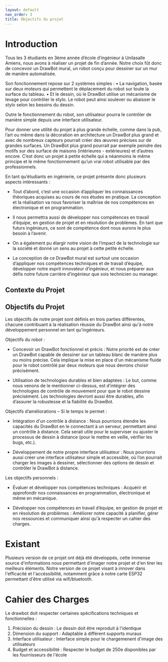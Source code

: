 ```yaml
---
layout: default
nav_order: 3
title: Objectifs du projet
---
```


# Introduction


Tous les 3 étudiants en 3ème année d’école d’ingénieur à Unilasalle Amiens, nous avons à réaliser un projet de fin d’année. Notre choix fût donc de concevoir un DrawBot mural, un robot conçu pour dessiner sur un mur de manière automatisée.

Son fonctionnement repose sur 2 systèmes simples :
•	La navigation, basée sur deux moteurs qui permettent le déplacement du robot sur toute la surface du tableau.
•	Et le dessin, où le DrawBot utilise un mécanisme de levage pour contrôler le stylo. Le robot peut ainsi soulever ou abaisser le stylo selon les besoins du dessin.

Outre le fonctionnement du robot, son utilisateur pourra le contrôler de manière simple depuis une interface utilisateur.

Pour donner une utilité du projet à plus grande échelle, comme dans la pub, l’art ou même dans la décoration en architecture un DrawBot plus grand et avec de nombreux capteurs pourrait créer des œuvres précises sur de grandes surfaces. Un DrawBot plus grand pourrait par exemple peindre des motifs sur des surface de maisons (intérieures - extérieures) et d’autres encore.
C’est donc un projet à petite échelle qui a néanmoins le même principe et le même fonctionnement qu’un vrai robot utilisable par des professionnels.

En tant qu’étudiants en ingénierie, ce projet présente donc plusieurs aspects intéressants :

  - Tout d’abord, c’est une occasion d’appliquer les connaissances théoriques acquises au cours de nos études en pratique. La conception et la réalisation va nous favoriser la maîtrise de nos compétences en électronique et en programmation.

  - Il nous permettra aussi de développer nos compétences en travail d’équipe, en gestion de projet et en résolution de problèmes. En tant que futurs ingénieurs, ce sont de compétence dont nous aurons le plus besoin à l’avenir.

  - On a également pu élargir notre vision de l’impact de la technologie sur la société et donné un sens au projet à cette petite échelle.

  - La conception de ce DrawBot mural est surtout une occasion d’appliquer nos compétences techniques et de travail d’équipe, développer notre esprit innovateur d’ingénieur, et nous préparer aux défis notre future carrière d’ingénieur que sois technicien ou manager.



## Contexte du Projet



## Objectifs du Projet

Les objectifs de notre projet sont définis en trois parties différentes, chacune contribuant à la réalisation réussie du DrawBot ainsi qu'à notre développement personnel en tant qu'ingénieurs.

Objectifs du robot :
  - Concevoir un DrawBot fonctionnel et précis :
    Notre priorité est de créer un DrawBot capable de dessiner sur un tableau blanc de manière plus ou moins précise. Cela implique la mise en place d'un mécanisme fluide pour le robot contrôlé par deux moteurs que nous devrons choisir précisément.

  - Utilisation de technologies durables et bien adaptées : 
    Le but, comme nous venons de le mentionner ci-dessus, est d’intégrer des technologies de contrôle de mouvement pour que le robot dessine précisément. Les technologies devront aussi être durables, afin d’assurer la robustesse et la fiabilité du DrawBot. 

Objectifs d’améliorations – Si le temps le permet :
  - Intégration d'un contrôle à distance :
    Nous pourrions étendre les capacités du DrawBot en le connectant à un serveur, permettant ainsi un contrôle à distance. Cela serait      utile pour le superviser ou ajuster le processus de dessin à distance (pour le mettre en veille, vérifier les bugs, etc.).

  -  Développement de notre propre interface utilisateur :
    Nous pourrions aussi créer une interface utilisateur simple et accessible, où l’on pourrait charger les images à dessiner, sélectionner des options de dessin et contrôler le DrawBot à distance.

Les objectifs personnels :
  - Évaluer et développer nos compétences techniques : 
    Acquérir et approfondir nos connaissances en programmation, électronique et même en mécanique.

  - Développer nos compétences en travail d’équipe, en gestion de projet et en résolution de problèmes : 
    Améliorer notre capacité à planifier, gérer nos ressources et communiquer ainsi qu'à respecter un cahier des charges.




# Existant

Plusieurs version de ce projet ont déjà été développés, cette immense source d'informations nous permettant d'imager notre projet et d'en tirer les meilleurs éléments. 
Notre version de ce projet visant à innover dans l'efficacité et l'accéssibilité, notamment grâce à notre carte ESP32 permettant d'être utilisé via wifi/bluetooth.

# Cahier des Charges

Le drawbot doit respecter certaines spécifications techniques et fonctionnelles :

1. Précision du dessin : Le dessin doit être reproduit à l'identique
2. Dimension du support : Adaptable à différent supports muraux
3. Interface utilisateur : Interface simple pour le chargemenent d'image des utilisateurs
4. Budget et accessibilité : Respecter le budget de 250e disponibles par les fournisseurs de l'école

